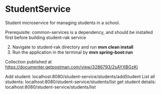 # StudentService
Student microservice for managing students in a school.

Prerequisite: common-services is a dependency, and should be installed first before building student-rak service

2. Navigate to student-rak directory and run **mvn clean install**
3. Run the application in the terminal by **mvn spring-boot:run**

Collection published at https://documenter.getpostman.com/view/3286793/2sAYXBGzKi

Add student: localhost:8080/student-service/students/addStudent
List all students: localhost:8080/student-service/students/list
get student details: localhost:8080/student-service/students/list


